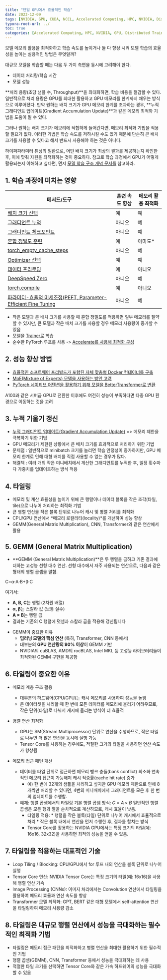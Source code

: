 ```yaml
---
title: "단일 GPU에서 효율적인 학습"
date: 2023-12-09
tags: [NVIDIA, GPU, CUDA, NCCL, Accelerated Computing, HPC, NVIDIA, Distributed Training, Transformer, CUDA]
typora-root-url: ../
toc: true
categories: [Accelerated Computing, HPC, NVIDIA, GPU, Distributed Training, Transformer, CUDA, NCCL]
---
```




모델 메모리 활용을 최적화하고 학습 속도를 높이거나 둘 다 향상 시켜 모델 학습의 효율성을 높이는 실용적인 방법은 무엇일까? 

대규모 모델을 학습할 때는 다음 두 가지 측면을 동시에 고려해야 한다.

- 데이터 처리량/학습 시간
- 모델 성능

**처리 용량(초당 샘플 수, Throughput)**을 최대화하면, 학습 비용을 절감할 수 있다. 일반적으로 처리 용량은 GPU를 최대한 활용하고 GPU 메모리를 한계까지 채우는 방식으로 이루어졌다. 만약 원하는 배치 크기가 GPU 메모리 한계를 초과하는 경우, **누적 그래디언트 업데이트(Gradient Accumulation Update)**과 같은 메모리 최적화 기법을 도움이 될 수 있다.

그러나 원하는 배치 크기가 메모리에 적합하게 들어간다면, 메모리 최적화 기법을 적용할 필요가 없다. 이러한 기법은 학습 속도를 저하시킬 수도 있기 때문에 단순히 큰 배치 크기를 사용할 수 있다고 해서 반드시 사용해야 하는 것은 아니다.

하이퍼파라미터 튜닝의 일환으로, 어떤 배치 크기가 최상의 결과를 제공하는지 확인한 후, 이에 맞춰 자원을 최적화하는 것이 중요하다. 참고로 학습 과정에서 GPU가 어떻게 활용되는지 이해하고 싶다면, 먼저 [모델 학습 구조 개념 문서를](https://huggingface.co/docs/transformers/v4.48.2/en/model_memory_anatomy) 참고하라.



## 1.  학습 과정에 미치는 영향

| 메서드/도구                                                  | 훈련 속도 향상 | 메모리 활용 최적화 |
| ------------------------------------------------------------ | -------------- | ------------------ |
| [배치 크기 선택](https://github.com/synabreu/nvidia-note/edit/main/Huggingface-PS/Batch_size_choice.md) | 예             | 예                 |
| [그래디언트 누적](https://github.com/synabreu/nvidia-note/edit/main/Huggingface-PS/gradient-accumulation.md) | 아니오         | 예                 |
| [그래디언트 체크포인트](https://github.com/synabreu/nvidia-note/edit/main/Huggingface-PS/gradient-checkpointing.md) | 아니오         | 예                 |
| [혼합 정밀도 훈련](https://github.com/synabreu/nvidia-note/edit/main/Huggingface-PS/mixed-precision-training.md) | 예             | 아마도*            |
| [torch_empty_cache_steps](https://github.com/synabreu/nvidia-note/edit/main/Huggingface-PS/torch_empty_cache_steps.md) | 아니오         | 예                 |
| [Optimizer 선택](https://github.com/synabreu/nvidia-note/edit/main/Huggingface-PS/optimizer-choice.md) | 예             | 예                 |
| [데이터 프리로딩](https://github.com/synabreu/nvidia-note/edit/main/Huggingface-PS/data-preloading.md) | 예             | 아니오             |
| [DeepSpeed Zero](https://github.com/synabreu/nvidia-note/edit/main/Huggingface-PS/deepspeed-zero.md) | 아니오         | 예                 |
| [torch.compile](https://github.com/synabreu/nvidia-note/edit/main/Huggingface-PS/using-torchcompile.md) | 예             | 아니오             |
| [파라미터-효율적 미세조정(PEFT, Parameter-Efficient Fine Tuning](https://github.com/synabreu/nvidia-note/edit/main/Huggingface-PS/using--peft.md) | 아니오         | 예                 |

* 작은 모델과 큰 배치 크기를 사용할 때 혼합 정밀도를 적용하면 일부 메모리를 절약할 수 있지만, 큰 모델과 작은 배치 크기를 사용할 경우 메모리 사용량이 증가할 수 있음
* 모델을 [Trainer로](https://huggingface.co/docs/transformers/v4.48.2/en/main_classes/trainer#transformers.Trainer) 학습
* 순수한 PyTorch 루프를 사용 -> [Accelerate를 사용해 최적화 구성](https://huggingface.co/docs/transformers/v4.48.2/en/perf_train_gpu_one#using--accelerate)



## 2. 성능 향상 방법

* [효율적인 소프트웨어 프리빌드가 포함된 자체 맞춤형 Docker 컨테이너를 구축](https://huggingface.co/docs/transformers/v4.48.2/en/perf_train_gpu_one#efficient-software-prebuilds)
* [MoE(Mixture of Experts) 모델을 사용하는 방안 고려](https://huggingface.co/docs/transformers/v4.48.2/en/perf_train_gpu_one#mixture-of-experts)
* [PyTorch 네이티브 어텐션을 활용하기 위해 모델을 BetterTransformer로 변환](https://huggingface.co/docs/transformers/v4.48.2/en/perf_train_gpu_one#using-pytorch-native-attention-and-flash-attention)



A100과 같은 서버급 GPU로 전환한 이후에도 여전히 성능이 부족하다면 다중 GPU 환경으로 이동하는 것을 고려



## 3. 누적 기울기 갱신

* [누적 그래디언트 업데이트(Gradient Accumulation Update)](https://github.com/synabreu/nvidia-note/blob/main/Huggingface-PS) => 메모리 제한을 극복하기 위한 기법
* GPU 메모리가 제한된 상황에서 큰 배치 크기를 효과적으로 처리하기 위한 기법
* 문제점 : 일반적으로 minibatch 크기를 늘리면 학습 안정성이 증가하지만, GPU 메모리 한계로 인해 대형 배치를 직접 사용할 수 없는 경우가 많다.
* 해결책 : 여러 개의 작은 미니배치에서 계산한 그래디언트를 누적한 후, 일정 횟수마다 가중치를 업데이트하는 방식 적용



## 4. 타일링

* 메모리 및 계산 효율성을 높이기 위해 큰 행렬이나 데이터 블록을 작은 조각(타일, tile)으로 나누어 처리하는 최적화 기법
* 큰 행렬 연산을 작은 블록 단위로 나누어 캐시 및 병렬 처리를 최적화
* CPU/GPU 연산에서 *메모리 로컬리티(locality)*를 개선하여 성능 향상
* GEMM(General Matrix Multiplication), CNN, Transformer와 같은 연산에서 활용



## 5. GEMM (General Matrix Multiplication)

* **GEMM (General Matrix Multiplication)**은 두 행렬을 곱하고 기존 결과에 더하는 고성능 선형 대수 연산. 선형 대수에서 자주 사용되는 연산으로, 다음과 같은 형태의 행렬 곱셈을 말함.

C=α⋅A⋅B+β⋅C

여기서:

- **A, B, C**는 행렬 (2차원 배열)
- **α, β**는 스칼라 값 (보통 실수)
- **A × B**는 행렬 곱
- 결과는 기존의 C 행렬에 덧셈과 스칼라 곱을 적용해 갱신됩니다

* GEMM이 중요한 이유
  * **딥러닝 모델의 핵심 연산** (특히, Transformer, CNN 등에서)
  * 대부분의 **GPU 연산량의 90% 이상**이 GEMM 기반
  * NVIDIA의 cuBLAS, AMD의 rocBLAS, Intel MKL 등 고성능 라이브러리들이 최적화된 GEMM 구현을 제공함



## 6. 타일링이 중요한 이유

* 메모리 계층 구조 활용
  * 대부분의 하드웨어(CPU/GPU)는 캐시 메모리를 사용하여 성능을 높임
  * 큰 데이터셋을 처리할 때 한 번에 모든 데이터를 메모리에 올리기 어려우므로, 작은 단위(타일)로 나눠서 캐시에 올리는 방식이 더 효율적
* 병렬 연산 최적화
  * GPU는 SM(Stream Multiprocessor) 단위로 연산을 수행하므로, 작은 타일로 나누면 더 많은 연산을 동시에 실행 가능
  * Tensor Core를 사용하는 경우에도, 적절한 크기의 타일을 사용하면 연산 속도가 향상됨

* 메모리 접근 패턴 개선
  * 데이터를 타일 단위로 접근하면 메모리 뱅크 충돌(bank conflict) 최소화 연속적인 메모리 접근이 가능해져 캐시 적중률(cache hit rate) 증가
    * 예) 한 번에 32개의 샘플을 처리하고 싶지만 GPU 메모리 제한으로 인해 8개씩만 처리할 수 있다면, 4번의 미니배치에서 그래디언트를 모은 후 한 번의 업데이트를 수행함.
  * 예제: 행렬 곱셈에서의 타일링 기본 행렬 곱셈 방식: 𝐶 = 𝐴 × 𝐵 일반적인 행렬 곱셈은 모든 행과 열을 순차적으로 계산하므로, 캐시 효율이 낮음.
    * 타일링 적용: * 행렬을 작은 블록(타일) 단위로 나누어 캐시에서 효율적으로 처리 * 작은 블록 내에서 연산을 먼저 수행한 후, 결과를 합치는 방식
    * Tensor Core를 활용하는 NVIDIA GPU에서는 특정 크기의 타일(예: 16x16, 32x32)을 사용하면 최적의 성능을 얻을 수 있음.



## 7. 타일링을 적용하는 대표적인 기술

* Loop Tiling / Blocking: CPU/GPU에서 for 루프 내의 연산을 블록 단위로 나누어 실행
* Tensor Core 연산: NVIDIA Tensor Core는 특정 크기의 타일(예: 16x16)을 사용해 행렬 연산 가속
* Image Processing (CNNs): 이미지 처리에서는 Convolution 연산에서 타일링을 활용하여 메모리 효율과 연산 속도를 향상
* Transformer 모델 최적화: GPT, BERT 같은 대형 모델에서 self-attention 연산을 타일링하여 메모리 사용량 감소



## 8. 타일링은 대규모 행렬 연산에서 성능을 극대화하는 필수적인 최적화 기법

* 타일링은 메모리 접근 패턴을 최적화하고 병렬 연산을 최대한 활용하기 위한 필수적인 기법
* 행렬 곱셈(GEMM), CNN, Transformer 등에서 성능을 극대화하는 데 사용
* 적절한 타일 크기를 선택하면 Tensor Core와 같은 가속 하드웨어의 성능을 극대화할 수 있음



